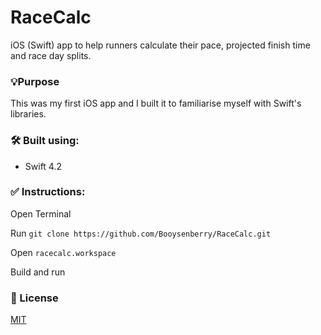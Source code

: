 # RaceCalc
iOS (Swift) app to help runners calculate their pace, projected finish time and race day splits. 

### 💡Purpose
This was my first iOS app and I built it to familiarise myself with Swift's libraries.

### 🛠 Built using:
* Swift 4.2

### ✅ Instructions:

Open Terminal 

Run `git clone https://github.com/Booysenberry/RaceCalc.git`

Open `racecalc.workspace`

Build and run

### 🎁 License  
[MIT](https://choosealicense.com/licenses/mit/)
